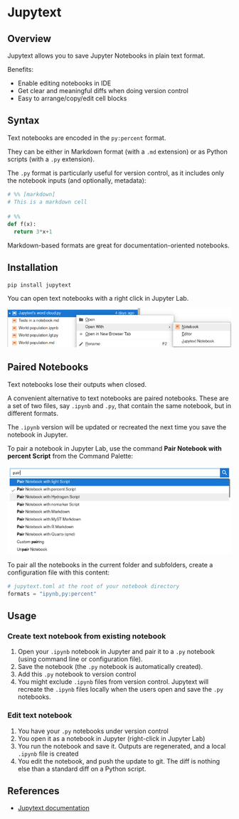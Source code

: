 # Jupytext

## Overview

Jupytext allows you to save Jupyter Notebooks in plain text format.

Benefits:
- Enable editing notebooks in IDE
- Get clear and meaningful diffs when doing version control
- Easy to arrange/copy/edit cell blocks


## Syntax

Text notebooks are encoded in the `py:percent` format.

They can be either in Markdown format (with a `.md` extension) or as Python scripts (with a `.py` extension).

The `.py` format is particularly useful for version control, as it includes only the notebook inputs (and optionally, metadata):

```py
# %% [markdown]
# This is a markdown cell

# %%
def f(x):
  return 3*x+1
```

Markdown-based formats are great for documentation-oriented notebooks.


## Installation

```shell
pip install jupytext
```

You can open text notebooks with a right click in Jupyter Lab.

![](https://github.com/mwouts/jupytext/blob/64b4be818508760116f91bf156342cb4cf724d93/docs/images/jupyterlab_right_click.png?raw=true)


## Paired Notebooks

Text notebooks lose their outputs when closed.

A convenient alternative to text notebooks are paired notebooks. These are a set of two files, say `.ipynb` and `.py`, that contain the same notebook, but in different formats.

The `.ipynb` version will be updated or recreated the next time you save the notebook in Jupyter.

To pair a notebook in Jupyter Lab, use the command **Pair Notebook with percent Script** from the Command Palette:

![](https://github.com/mwouts/jupytext/blob/64b4be818508760116f91bf156342cb4cf724d93/docs/images/pair_commands.png?raw=true)


To pair all the notebooks in the current folder and subfolders, create a configuration file with this content:

```py filename="jupytext.toml"
# jupytext.toml at the root of your notebook directory
formats = "ipynb,py:percent"
```


## Usage

### Create text notebook from existing notebook

1. Open your `.ipynb` notebook in Jupyter and pair it to a `.py` notebook (using command line or configuration file).
2. Save the notebook (the `.py` notebook is automatically created).
3. Add this `.py` notebook to version control
4. You might exclude `.ipynb` files from version control. Jupytext will recreate the `.ipynb` files locally when the users open and save the `.py` notebooks.

### Edit text notebook

1. You have your `.py` notebooks under version control
2. You open it as a notebook in Jupyter (right-click in Jupyter Lab)
3. You run the notebook and save it. Outputs are regenerated, and a local `.ipynb` file is created
4. You edit the notebook, and push the update to git. The diff is nothing else than a standard diff on a Python script.


## References

- [Jupytext documentation](https://jupytext.readthedocs.io/en/latest/index.html)